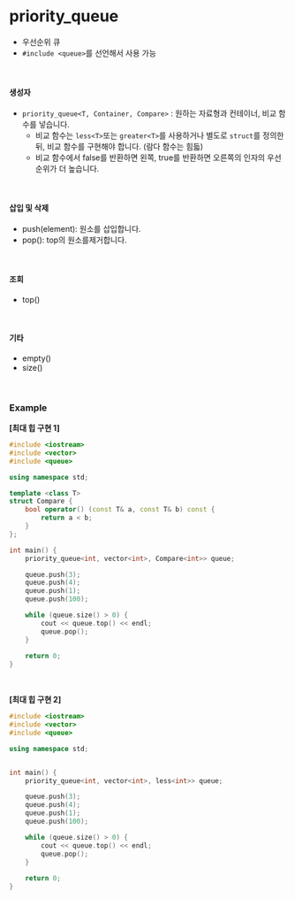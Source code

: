 # priority_queue

* 우선순위 큐
* `#include <queue>`를 선언해서 사용 가능

<br>

#### 생성자

* `priority_queue<T, Container, Compare>` : 원하는 자료형과 컨테이너, 비교 함수를 넣습니다.
  * 비교 함수는 `less<T>`또는 `greater<T>`를 사용하거나 별도로 `struct`를 정의한 뒤, 비교 함수를 구현해야 합니다. (람다 함수는 힘듧)
  * 비교 함수에서 false를 반환하면 왼쪽, true를 반환하면 오른쪽의 인자의 우선순위가 더 높습니다.

<br>

#### 삽입 및 삭제

* push(element): 원소를 삽입합니다.
* pop(): top의 원소를제거합니다.

<br>

#### 조회

* top()

<br>

#### 기타

* empty()
* size()

<br>

### Example

**[최대 힙 구현 1]**

```c++
#include <iostream>
#include <vector>
#include <queue>

using namespace std;

template <class T>
struct Compare {
	bool operator() (const T& a, const T& b) const {
		return a < b;
	}
};

int main() {
	priority_queue<int, vector<int>, Compare<int>> queue;

	queue.push(3);
	queue.push(4);
	queue.push(1);
	queue.push(100);

	while (queue.size() > 0) {
		cout << queue.top() << endl;
		queue.pop();
	}
	
	return 0;
}
```

<br>

**[최대 힙 구현 2]**

```c++
#include <iostream>
#include <vector>
#include <queue>

using namespace std;


int main() {
	priority_queue<int, vector<int>, less<int>> queue;

	queue.push(3);
	queue.push(4);
	queue.push(1);
	queue.push(100);

	while (queue.size() > 0) {
		cout << queue.top() << endl;
		queue.pop();
	}
	
	return 0;
}
```

<br>